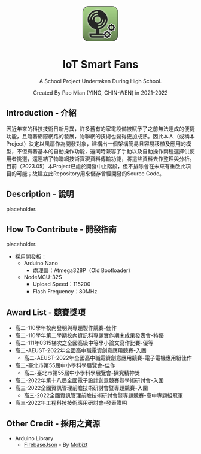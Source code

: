 <div align='center'>
<img src='https://github.com/PaoMian0806/IMF-Code/blob/main/appicon.png' height='100px'>
</div>

<div align='center'>
<h1>IoT Smart Fans</h1>
</div>
<p align='center'>A School Project Undertaken During High School.</p>
<p align='center'>Created By Pao Mian (YING, CHIN-WEN) in 2021-2022</p>

Introduction - 介紹
---

因近年來的科技技術日新月異，許多舊有的家電設備被賦予了之前無法達成的便捷功能，且隨著網際網路的發展，物聯網的技術也變得更加成熟。因此本人（或稱本Project）決定以風扇作為開發對象，建構出一個架構簡易且容易移植及應用的模型，不但有著基本的自動操作功能，還同時兼容了手動以及自動操作兩種選擇供使用者挑選，還連結了物聯網技術實現資料傳輸功能，將這些資料去作整理與分析。目前（2023.05）本Project已處於開發中止階段，但不排除會在未來有重啟此項目的可能；故建立此Repository用來儲存曾經開發的Source Code。

Description - 說明
---

placeholder.

How To Contribute - 開發指南
---

placeholder.

- 採用開發板：
    - Arduino Nano
        - 處理器：Atmega328P（Old Bootloader）
    - NodeMCU-32S
        - Upload Speed：115200
        - Flash Frequency：80MHz

Award List - 競賽獎項
---

- 高二-110學年校內發明與專題製作競賽-佳作
- 高二-110學年第二學期校內資訊科專題實作期末成果發表會-特優
- 高二-111年0315梯次之全國高級中等學小論文寫作比賽-優等
- 高二-AEUST-2022年全國高中職電資創意應用競賽-入圍
    - 高二-AEUST-2022年全國高中職電資創意應用競賽-電子電機應用組佳作
- 高二-臺北市第55屆中小學科學展覽會-佳作
    - 高二-臺北市第55屆中小學科學展覽會-探究精神獎
- 高二-2022年第十八屆全國電子設計創意競賽暨學術研討會-入圍
- 高三-2022全國資訊管理前瞻技術研討會暨專題競賽-入圍
    - 高三-2022全國資訊管理前瞻技術研討會暨專題競賽-高中專題組冠軍
- 高三-2022年工程科技技術應用研討會-發表證明

Other Credit - 採用之資源
---
- Arduino Library
    - [FirebaseJson](https://github.com/mobizt/FirebaseJson) - By [Mobizt](https://github.com/mobizt)
